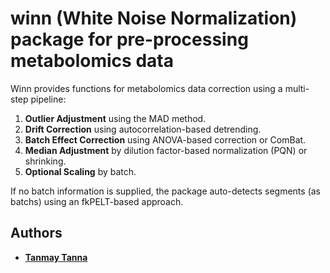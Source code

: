 # winn (White Noise Normalization) package for pre-processing metabolomics data


Winn provides functions for metabolomics data correction using a multi-step pipeline:
1. **Outlier Adjustment** using the MAD method.
2. **Drift Correction** using autocorrelation-based detrending.
3. **Batch Effect Correction** using ANOVA-based correction or ComBat.
4. **Median Adjustment** by dilution factor-based normalization (PQN) or shrinking.
5. **Optional Scaling** by batch.

If no batch information is supplied, the package auto-detects segments (as batchs) using an fkPELT-based approach.

## Authors

* [**Tanmay Tanna**](https://github.com/TanmayTanna)

